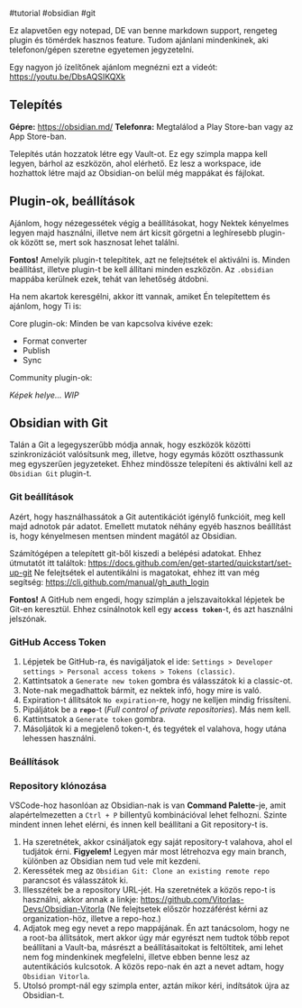 #tutorial #obsidian #git

Ez alapvetően egy notepad, DE van benne markdown support, rengeteg plugin és tömérdek hasznos feature. Tudom ajánlani mindenkinek, aki telefonon/gépen szeretne egyetemen jegyzetelni.

Egy nagyon jó ízelítőnek ajánlom megnézni ezt a videót: <https://youtu.be/DbsAQSIKQXk>

## Telepítés
**Gépre:** <https://obsidian.md/>
**Telefonra:** Megtalálod a Play Store-ban vagy az App Store-ban.

Telepítés után hozzatok létre egy Vault-ot. Ez egy szimpla mappa kell legyen, bárhol az eszközön, ahol elérhető. Ez lesz a workspace, ide hozhattok létre majd az Obsidian-on belül még mappákat és fájlokat.

## Plugin-ok, beállítások
Ajánlom, hogy nézegessétek végig a beállításokat, hogy Nektek kényelmes legyen majd használni, illetve nem árt kicsit görgetni a leghíresebb plugin-ok között se, mert sok hasznosat lehet találni.

**Fontos!**
Amelyik plugin-t telepítitek, azt ne felejtsétek el aktiválni is.
Minden beállítást, illetve plugin-t be kell állítani minden eszközön. Az `.obsidian` mappába kerülnek ezek, tehát van lehetőség átdobni.

Ha nem akartok keresgélni, akkor itt vannak, amiket Én telepítettem és ajánlom, hogy Ti is:

Core plugin-ok: Minden be van kapcsolva kivéve ezek:
- Format converter
- Publish
- Sync

Community plugin-ok:

*Képek helye... WIP*

## Obsidian with Git
Talán a Git a legegyszerűbb módja annak, hogy eszközök közötti szinkronizációt valósítsunk meg, illetve, hogy egymás között oszthassunk meg egyszerűen jegyzeteket. Ehhez mindössze telepíteni és aktiválni kell az `Obsidian Git` plugin-t.

### Git beállítások
Azért, hogy használhassátok a Git autentikációt igénylő funkcióit, meg kell majd adnotok pár adatot. Emellett mutatok néhány egyéb hasznos beállítást is, hogy kényelmesen mentsen mindent magától az Obsidian.

Számítógépen a telepített git-ből kiszedi a belépési adatokat. Ehhez útmutatót itt találtok: <https://docs.github.com/en/get-started/quickstart/set-up-git>
Ne felejtsétek el autentikálni is magatokat, ehhez itt van még segítség: <https://cli.github.com/manual/gh_auth_login>

**Fontos!**
A GitHub nem engedi, hogy szimplán a jelszavaitokkal lépjetek be Git-en keresztül. Ehhez csinálnotok kell egy **`access token`**-t, és azt használni jelszónak.

### GitHub Access Token
1. Lépjetek be GitHub-ra, és navigáljatok el ide: `Settings > Developer settings > Personal access tokens > Tokens (classic)`.
2. Kattintsatok a `Generate new token` gombra és válasszátok ki a classic-ot.
3. Note-nak megadhattok bármit, ez nektek infó, hogy mire is való.
4. Expiration-t állítsátok `No expiration`-re, hogy ne kelljen mindig frissíteni.
5. Pipáljátok be a **`repo`**-t (*Full control of private repositories*). Más nem kell.
6. Kattintsatok a `Generate token` gombra.
7. Másoljátok ki a megjelenő token-t, és tegyétek el valahova, hogy utána lehessen használni.

### Beállítások

### Repository klónozása
VSCode-hoz hasonlóan az Obsidian-nak is van **Command Palette**-je, amit alapértelmezetten a `Ctrl + P` billentyű kombinációval lehet felhozni. Szinte mindent innen lehet elérni, és innen kell beállítani a Git repository-t is.
1. Ha szeretnétek, akkor csináljatok egy saját repository-t valahova, ahol el tudjátok érni. **Figyelem!** Legyen már most létrehozva egy main branch, különben az Obsidian nem tud vele mit kezdeni.
2. Keressétek meg az `Obsidian Git: Clone an existing remote repo` parancsot és válasszátok ki.
3. Illesszétek be a repository URL-jét. Ha szeretnétek a közös repo-t is használni, akkor annak a linkje: <https://github.com/Vitorlas-Devs/Obsidian-Vitorla> (Ne felejtsetek először hozzáférést kérni az organization-höz, illetve a repo-hoz.)
4. Adjatok meg egy nevet a repo mappájának. Én azt tanácsolom, hogy ne a root-ba állítsátok, mert akkor úgy már egyrészt nem tudtok több repot beállítani a Vault-ba, másrészt a beállításaitokat is feltöltitek, ami lehet nem fog mindenkinek megfelelni, illetve ebben benne lesz az autentikációs kulcsotok. A közös repo-nak én azt a nevet adtam, hogy `Obsidian Vitorla`.
5. Utolsó prompt-nál egy szimpla enter, aztán mikor kéri, indítsátok újra az Obsidian-t.